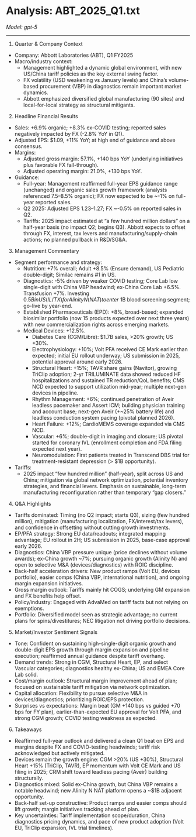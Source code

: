 # Analysis: ABT_2025_Q1.txt

*Model: gpt-5*

---

1) Quarter & Company Context
- Company: Abbott Laboratories (ABT), Q1 FY2025
- Macro/industry context:
  - Management highlighted a dynamic global environment, with new US/China tariff policies as the key external swing factor.
  - FX volatility (USD weakening vs January levels) and China’s volume-based procurement (VBP) in diagnostics remain important market dynamics.
  - Abbott emphasized diversified global manufacturing (90 sites) and local-for-local strategy as structural mitigants.

2) Headline Financial Results
- Sales: +6.9% organic; +8.3% ex-COVID testing; reported sales negatively impacted by FX (-2.8% YoY in Q1).
- Adjusted EPS: $1.09, +11% YoY; at high end of guidance and above consensus.
- Margins:
  - Adjusted gross margin: 57.1%, +140 bps YoY (underlying initiatives plus favorable FX fall-through).
  - Adjusted operating margin: 21.0%, +130 bps YoY.
- Guidance:
  - Full-year: Management reaffirmed full-year EPS guidance range (unchanged) and organic sales growth framework (analysts referenced 7.5–8.5% organic); FX now expected to be ~-1% on full-year reported sales.
  - Q2 2025: Adjusted EPS $1.23–$1.27; FX ~-0.5% on reported sales in Q2.
  - Tariffs: 2025 impact estimated at “a few hundred million dollars” on a half-year basis (no impact Q2; begins Q3). Abbott expects to offset through FX, interest, tax levers and manufacturing/supply-chain actions; no planned pullback in R&D/SG&A.

3) Management Commentary
- Segment performance and strategy:
  - Nutrition: +7% overall; Adult +8.5% (Ensure demand), US Pediatric double-digit; Similac remains #1 in US.
  - Diagnostics: -5% driven by weaker COVID testing; Core Lab low single-digit with China VBP headwind; ex-China Core Lab +6.5%. Transfusion +7%. Investing $0.5B in US (IL/TX) for Alinity N (NAT) to enter ~$1B blood screening segment; go-live by year-end.
  - Established Pharmaceuticals (EPD): +8%, broad-based; expanded biosimilar portfolio (now 15 products expected over next three years) with new commercialization rights across emerging markets.
  - Medical Devices: +12.5%.
    - Diabetes Care (CGM/Libre): $1.7B sales, >20% growth; US +30%.
    - Electrophysiology: +10%; Volt PFA received CE Mark earlier than expected; initial EU rollout underway; US submission in 2025, potential approval around early 2026.
    - Structural Heart: +15%; TAVR share gains (Navitor), growing TriClip adoption; 2-yr TRILUMINATE data showed reduced HF hospitalizations and sustained TR reduction/QoL benefits; CMS NCD expected to support utilization mid-year; multiple next-gen devices in pipeline.
    - Rhythm Management: +6%; continued penetration of Aveir leadless pacemaker and Assert ICM; building physician training and account base; next-gen Aveir (+~25% battery life) and leadless conduction system pacing (pivotal planned 2026).
    - Heart Failure: +12%; CardioMEMS coverage expanded via CMS NCD.
    - Vascular: +6%; double-digit in imaging and closure; US pivotal started for coronary IVL (enrollment completion and FDA filing expected next year).
    - Neuromodulation: First patients treated in Transcend DBS trial for treatment-resistant depression (> $1B opportunity).
- Tariffs:
  - 2025 impact “few hundred million” (half-year), split across US and China; mitigation via global network optimization, potential inventory strategies, and financial levers. Emphasis on sustainable, long-term manufacturing reconfiguration rather than temporary “gap closers.”

4) Q&A Highlights
- Tariffs dominated: Timing (no Q2 impact; starts Q3), sizing (few hundred million), mitigation (manufacturing localization, FX/interest/tax levers), and confidence in offsetting without cutting growth investments.
- EP/PFA strategy: Strong EU data/readouts; integrated mapping advantage; EU rollout in 2H; US submission in 2025, base-case approval early 2026.
- Diagnostics: China VBP pressure unique (price declines without volume awards); ex-China growth ~7%; pursuing organic growth (Alinity N) and open to selective M&A (devices/diagnostics) with ROIC discipline.
- Back-half acceleration drivers: New product ramps (Volt EU, devices portfolio), easier comps (China VBP, international nutrition), and ongoing margin expansion initiatives.
- Gross margin outlook: Tariffs mainly hit COGS; underlying GM expansion and FX benefits help offset.
- Policy/industry: Engaged with AdvaMed on tariff facts but not relying on exemptions.
- Portfolio: Diversified model seen as strategic advantage; no current plans for spins/divestitures; NEC litigation not driving portfolio decisions.

5) Market/Investor Sentiment Signals
- Tone: Confident on sustaining high-single-digit organic growth and double-digit EPS growth through margin expansion and pipeline execution; reaffirmed annual guidance despite tariff overhang.
- Demand trends: Strong in CGM, Structural Heart, EP, and select Vascular categories; diagnostics healthy ex-China; US and EMEA Core Lab solid.
- Cost/margin outlook: Structural margin improvement ahead of plan; focused on sustainable tariff mitigation via network optimization.
- Capital allocation: Flexibility to pursue selective M&A in devices/diagnostics; prioritizing ROIC/EPS protection.
- Surprises vs expectations: Margin beat (GM +140 bps vs guided +70 bps for FY plan), earlier-than-expected EU approval for Volt PFA, and strong CGM growth; COVID testing weakness as expected.

6) Takeaways
- Reaffirmed full-year outlook and delivered a clean Q1 beat on EPS and margins despite FX and COVID-testing headwinds; tariff risk acknowledged but actively mitigated.
- Devices remain the growth engine: CGM >20% (US +30%), Structural Heart +15% (TriClip, TAVR), EP momentum with Volt CE Mark and US filing in 2025; CRM shift toward leadless pacing (Aveir) building structurally.
- Diagnostics mixed: Solid ex-China growth, but China VBP remains a notable headwind; new Alinity N NAT platform opens a ~$1B adjacent opportunity.
- Back-half set-up constructive: Product ramps and easier comps should lift growth; margin initiatives tracking ahead of plan.
- Key uncertainties: Tariff implementation scope/duration, China diagnostics pricing dynamics, and pace of new product adoption (Volt EU, TriClip expansion, IVL trial timelines).